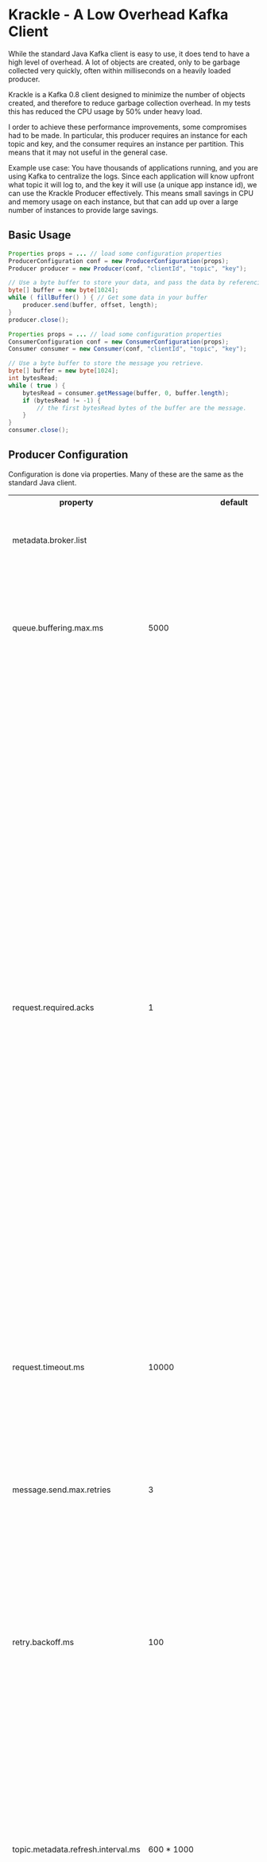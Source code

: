 Krackle - A Low Overhead Kafka Client
=====================================

While the standard Java Kafka client is easy to use, it does tend to have a
high level of overhead.  A lot of objects are created, only to be garbage
collected very quickly, often within milliseconds on a heavily loaded 
producer.

Krackle is a Kafka 0.8 client designed to minimize the number of objects
created, and therefore to reduce garbage collection overhead.  In my tests
this has reduced the CPU usage by 50% under heavy load.

I order to achieve these performance improvements, some compromises had to be
made.  In particular, this producer requires an instance for each topic and 
key, and the consumer requires an instance per partition.  This means that it
may not useful in the general case.

Example use case:  You have thousands of applications running, and you are 
using Kafka to centralize the logs.  Since each application will know upfront
what topic it will log to, and the key it will use (a unique app instance id),
we can use the Krackle Producer effectively.  This means small savings
in CPU and memory usage on each instance, but that can add up over a large 
number of instances to provide large savings.

Basic Usage
-----------
```java
Properties props = ... // load some configuration properties
ProducerConfiguration conf = new ProducerConfiguration(props);
Producer producer = new Producer(conf, "clientId", "topic", "key");

// Use a byte buffer to store your data, and pass the data by referencing that.
byte[] buffer = new byte[1024];
while ( fillBuffer() ) { // Get some data in your buffer
    producer.send(buffer, offset, length);
}
producer.close();
```

```java
Properties props = ... // load some configuration properties
ConsumerConfiguration conf = new ConsumerConfiguration(props);
Consumer consumer = new Consumer(conf, "clientId", "topic", "key");

// Use a byte buffer to store the message you retrieve.
byte[] buffer = new byte[1024];
int bytesRead;
while ( true ) {
    bytesRead = consumer.getMessage(buffer, 0, buffer.length);
    if (bytesRead != -1) {
        // the first bytesRead bytes of the buffer are the message.
    }
}
consumer.close();
```

Producer Configuration
----------------------
Configuration is done via properties.  Many of these are the same as the
standard Java client.

<table>

<tr>
<th>property</th>
<th>default</th>
<th>description</th>
</tr>

<tr>
<td>metadata.broker.list</td>
<td></td>
<td>(required) A comma separated list of seed brokers to connect to in order
to get metadata about the cluster.</td>
</tr>

<tr>
<td>queue.buffering.max.ms</td>
<td>5000</td>
<td>Maximum time to buffer data. For example a setting of 100 will try to
batch together 100ms of messages to send at once. This will improve
throughput but adds message delivery latency due to the buffering.</td>
</tr>

<tr>
<td>request.required.acks</td>
<td>1</td>
<td>This value controls when a produce request is considered completed.
Specifically, how many other brokers must have committed the data to their
log and acknowledged this to the leader? Typical values are
<ul>
<li>0, which means that the producer never waits for an acknowledgement from
the broker (the same behavior as 0.7). This option provides the lowest
latency but the weakest durability guarantees (some data will be lost when a
server fails).</li>
<li>1, which means that the producer gets an acknowledgement after the leader
replica has received the data. This option provides better durability as the
client waits until the server acknowledges the request as successful (only
messages that were written to the now-dead leader but not yet replicated will
be lost).</li>
<li>-1, which means that the producer gets an acknowledgement after all
in-sync replicas have received the data. This option provides the best
durability, we guarantee that no messages will be lost as long as at least
one in sync replica remains.</li>
</ul>
</td>
</tr>

<tr>
<td>request.timeout.ms</td>
<td>10000</td>
<td>The amount of time the broker will wait trying to meet the
request.required.acks requirement before sending back an error to the client.
</td>
</tr>

<tr>
<td>message.send.max.retries</td>
<td>3</td>
<td>This property will cause the producer to automatically retry a failed
send request. This property specifies the number of retries when such
failures occur. Note that setting a non-zero value here can lead to
duplicates in the case of network errors that cause a message to be sent but
the acknowledgement to be lost.</td>
</tr>

<tr>
<td>retry.backoff.ms</td>
<td>100</td>
<td>Before each retry, the producer refreshes the metadata of relevant topics
to see if a new leader has been elected. Since leader election takes a bit of
time, this property specifies the amount of time that the producer waits
before refreshing the metadata.</td>
</tr>

<tr>
<td>topic.metadata.refresh.interval.ms</td>
<td>600 * 1000</td>
<td>The producer generally refreshes the topic metadata from brokers when
there is a failure (partition missing, leader not available...). It will also
poll regularly (default: every 10min so 600000ms). If you set this to a
negative value, metadata will only get refreshed on failure. If you set this
to zero, the metadata will get refreshed after each message sent (not
recommended). Important note: the refresh happen only AFTER the message is
sent, so if the producer never sends a message the metadata is never
refreshed</td>
</tr>

<tr>
<td>message.buffer.size</td>
<td>1024*1024</td>
<td>The size of each buffer that is used to store raw messages before they
are sent. Since a full buffer is sent at once, don't make this too big.</td>
</tr>

<tr>
<td>num.buffers</td>
<td>2</td>
<td>The number of buffers to use. At any given time, there is up to one
buffer being filled with new data, up to one buffer having its data sent to
the broker, and any number of buffers waiting to be filled and/or sent.

Essentially, the limit of the amount of data that can be queued at at any
given time is message.buffer.size * num.buffers. Although, in reality, you
won't get buffers to 100% full each time.</td>
</tr>

<tr>
<td>send.buffer.size</td>
<td>message.buffer.size + 200</td>
<td>Size of the byte buffer used to store the final (with headers and
compression applied) data to be sent to the broker.</td>
</tr>

<tr>
<td>compression.codec</td>
<td>none</td>
<td>This parameter allows you to specify the compression codec for all data
generated by this producer. Valid values are "none", "gzip" and "snappy".</td>
</tr>

<tr>
<td>gzip.compression.level</td>
<td>java.util.zip.Deflater.DEFAULT_COMPRESSION</td>
<td>If compression.codec is set to gzip, then this allows configuration of
the compression level.
<ul>
<li>-1: default compression level</li>
<li>0: no compression</li>
<li>1-9: 1=fastest compression ... 9=best compression</li>
</ul>
</td>
</tr>

<tr>
<td>queue.enqueue.timeout.ms</td>
<td>-1</td>
<td>The amount of time to block before dropping messages when all buffers are
full. If set to 0 events will be enqueued immediately or dropped if the queue
is full (the producer send call will never block). If set to -1 the producer
will block indefinitely and never willingly drop a send.</td>
</tr>

</table>

Consumer Configuration
----------------------
Configuration is done via properties.  Many of these are the same as the
standard Java client.

<table>
<tr>
<th>property</th>
<th>default</th>
<th>description</th>
</tr>

<tr>
<td>metadata.broker.list</td>
<td></td>
<td>(required) A list of seed brokers to connect to in order to get
information about the Kafka broker cluster.</td>
</tr>

<tr>
<td>fetch.message.max.bytes</td>
<td>1024 * 1024</td>
<td>The number of byes of messages to attempt to fetch for each
topic-partition in each fetch request. These bytes will be read into memory
for each partition, so this helps control the memory used by the consumer.
The fetch request size must be at least as large as the maximum message size
the server allows or else it is possible for the producer to send messages
larger than the consumer can fetch.</td>
</tr>

<tr>
<td>fetch.wait.max.ms</td>
<td>100</td>
<td>The maximum amount of time the server will block before answering the
fetch request if there isn't sufficient data to immediately satisfy
fetch.min.bytes</td>
</tr>

<tr>
<td>fetch.min.bytes</td>
<td>1</td>
<td>The minimum amount of data the server should return for a fetch request.
If insufficient data is available the request will wait for that much data to
accumulate before answering the request.</td>
</tr>

<tr>
<td>socket.receive.buffer.bytes</td>
<td>64 * 1024</td>
<td>The socket receive buffer for network requests</td>
</tr>

<tr>
<td>auto.offset.reset</td>
<td>largest</td>
<td>What to do when there is no initial offset in ZooKeeper or if an offset
is out of range:
<ul>
<li>smallest : automatically reset the offset to the smallest offset</li>
<li>largest : automatically reset the offset to the largest offset</li>
<li>anything else: throw exception to the consumer</li>
</ul>
</td>
</tr>
</table>

## Contributing
To contribute code to this repository you must be [signed up as an official contributor](http://blackberry.github.com/howToContribute.html).

## Disclaimer
THE SOFTWARE IS PROVIDED "AS IS", WITHOUT WARRANTY OF ANY KIND, EXPRESS OR IMPLIED, INCLUDING BUT NOT LIMITED TO THE WARRANTIES OF MERCHANTABILITY, FITNESS FOR A PARTICULAR PURPOSE AND NONINFRINGEMENT. IN NO EVENT SHALL THE AUTHORS OR COPYRIGHT HOLDERS BE LIABLE FOR ANY CLAIM, DAMAGES OR OTHER LIABILITY, WHETHER IN AN ACTION OF CONTRACT, TORT OR OTHERWISE, ARISING FROM, OUT OF OR IN CONNECTION WITH THE SOFTWARE OR THE USE OR OTHER DEALINGS IN THE SOFTWARE.